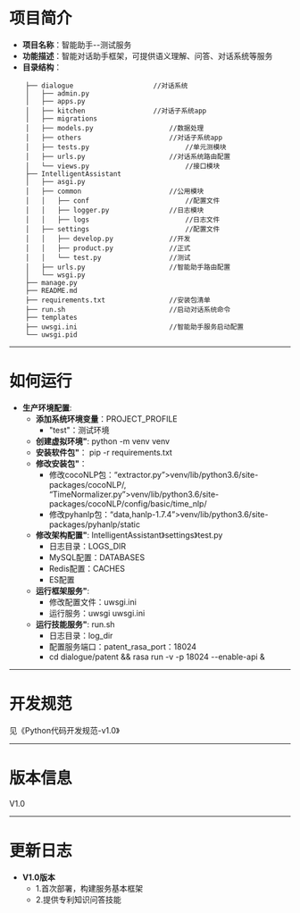# 项目简介
- **项目名称**：智能助手--测试服务
- **功能描述**：智能对话助手框架，可提供语义理解、问答、对话系统等服务
- **目录结构**：
```
	├── dialogue					//对话系统			
	│   ├── admin.py
	│   ├── apps.py
	│   ├── kitchen					//对话子系统app
	│   ├── migrations
	│   ├── models.py					//数据处理
	│   ├── others						//对话子系统app
	│   ├── tests.py						//单元测模块
	│   ├── urls.py						//对话系统路由配置
	│   └── views.py						//接口模块
	├── IntelligentAssistant
	│   ├── asgi.py
	│   ├── common						//公用模块
	│   │   ├── conf						//配置文件
	│   │   ├── logger.py				//日志模块
	│   │   ├── logs						//日志文件
	│   ├── settings						//配置文件
	│   │   ├── develop.py				//开发
	│   │   ├── product.py				//正式
	│   │   └── test.py					//测试
	│   ├── urls.py						//智能助手路由配置
	│   └── wsgi.py
	├── manage.py
	├── README.md
	├── requirements.txt				//安装包清单
	├── run.sh							//启动对话系统命令
	├── templates
	├── uwsgi.ini						//智能助手服务启动配置
	└── uwsgi.pid
```
***
# 如何运行
- **生产环境配置**:
	- **添加系统环境变量**：PROJECT_PROFILE
		- "test"：测试环境
	- **创建虚拟环境"**: python -m venv venv
	- **安装软件包"**： pip -r requirements.txt
	- **修改安装包"**：
		- 修改cocoNLP包：“extractor.py”>venv/lib/python3.6/site-packages/cocoNLP/,    “TimeNormalizer.py”>venv/lib/python3.6/site-packages/cocoNLP/config/basic/time_nlp/
		- 修改pyhanlp包：“data,hanlp-1.7.4”>venv/lib/python3.6/site-packages/pyhanlp/static
	- **修改架构配置"**: IntelligentAssistant》settings》test.py
		- 日志目录：LOGS_DIR
		- MySQL配置：DATABASES
		- Redis配置：CACHES
		- ES配置
	- **运行框架服务"**: 
		- 修改配置文件：uwsgi.ini
		- 运行服务：uwsgi uwsgi.ini
	- **运行技能服务"**: run.sh
		- 日志目录：log_dir
		- 配置服务端口：patent_rasa_port：18024
		- cd dialogue/patent && rasa run  -v -p 18024 --enable-api &
***
# 开发规范
见《Python代码开发规范-v1.0》
***
# 版本信息
V1.0
***
# 更新日志
- **V1.0版本**	
	- 1.首次部署，构建服务基本框架
	- 2.提供专利知识问答技能
